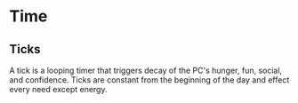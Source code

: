 # Time

## Ticks

A tick is a looping timer that triggers decay of the PC's hunger, fun, social, and confidence. Ticks are constant from the beginning of the day and effect every need except energy.